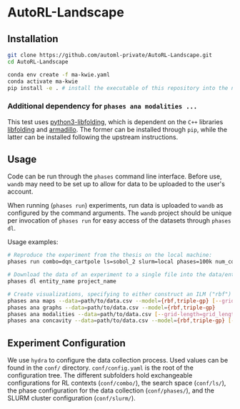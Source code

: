 # AutoRL-Landscape

## Installation

```bash
git clone https://github.com/automl-private/AutoRL-Landscape.git
cd AutoRL-Landscape

conda env create -f ma-kwie.yaml
conda activate ma-kwie
pip install -e . # install the executable of this repository into the newly made environment
```

### Additional dependency for `phases ana modalities ...`

This test uses
[python3-libfolding](https://github.com/asiffer/python3-libfolding), which is
dependent on the `C++` libraries
[libfolding](https://asiffer.github.io/libfolding/cpp) and
[armadillo](https://gitlab.com/conradsnicta/armadillo-code). The former can be
installed through `pip`, while the latter can be installed following the
upstream instructions.

## Usage

Code can be run through the `phases` command line interface. Before use, `wandb` may need to be set
up to allow for data to be uploaded to the user's account.

When running (`phases run`) experiments, run data is uploaded to `wandb` as configured by the
command arguments. The `wandb` project should be unique per invocation of `phases run` for easy
access of the datasets through `phases dl`.

Usage examples:

```bash
# Reproduce the experiment from the thesis on the local machine:
phases run combo=dqn_cartpole ls=sobol_2 slurm=local phases=100k num_confs=256 num_seeds=5 wandb.entity=entity_name wandb.project=project_name

# Download the data of an experiment to a single file into the data/entity_name directory:
phases dl entity_name project_name

# Create visualizations, specifying to either construct an ILM ("rbf") or an IGPR ("triple-gp") model if a landscape model is required:
phases ana maps --data=path/to/data.csv --model={rbf,triple-gp} [--grid-length=grid_length]
phases ana graphs --data=path/to/data.csv --model={rbf,triple-gp}
phases ana modalities --data=path/to/data.csv [--grid-length=grid_length]
phases ana concavity --data=path/to/data.csv --model={rbf,triple-gp} [--grid-length=grid_length]
```

## Experiment Configuration

We use `hydra` to configure the data collection process. Used values can be found in the `conf/`
directory. `conf/config.yaml` is the root of the configuration tree. The different subfolders hold
exchangeable configurations for RL contexts (`conf/combo/`), the search space (`conf/ls/`), the
phase configuration for the data collection (`conf/phases/`), and the SLURM cluster configuration
(`conf/slurm/`).
